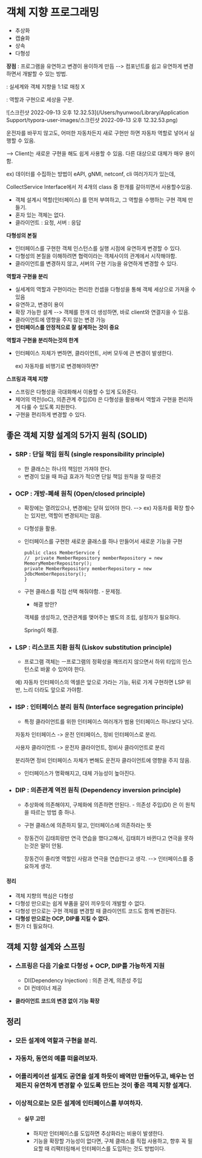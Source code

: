 # 객체 지향 프로그래밍

- 추상화
- 캡슐화
- 상속
- 다형성

**장점** : 프로그램을 유연하고 변경이 용이하게 만듬 --> 컴포넌트를 쉽고 유연하게 변경하면서 개발할 수 있는 방법.

: 실세계와 객체 지향을 1:1로 매칭 X

: 역할과 구현으로 세상을 구분.

![스크린샷 2022-09-13 오후 12.32.53](/Users/hyunwoo/Library/Application Support/typora-user-images/스크린샷 2022-09-13 오후 12.32.53.png)

운전자를 바꾸지 않고도, 어떠한 자동차든지 새로 구현만 하면 자동차 역할로 넣어서 실행할 수 있음.

--> Client는 새로운 구현을 해도 쉽게 사용할 수 있음. 다른 대상으로 대체가 매우 용이함.

ex) 데이터를 수집하는 방법이 eAPI, gNMI, netconf, cli 여러가지가 있는데,

CollectService Interface에서 저 4개의 class 중 한개를 갈아끼면서 사용할수있음.

- 객체 설계시 역할(인터페이스) 를 먼저 부여하고, 그 역할을 수행하는 구현 객체 만들기.
- 혼자 있는 객체는 없다.
- 클라이언트 : 요청, 서버 : 응답

**다형성의 본질**

- 인터페이스를 구현한 객체 인스턴스를 실행 시점에 유연하게 변경할 수 있다.
- 다형성의 본질을 이해하려면 협력이라는 객체사이의 관계에서 시작해야함.
- 클라이언트를 변경하지 않고, 서버의 구현 기능을 유연하게 변경할 수 있다.

**역할과 구현을 분리**

- 실세계의 역할과 구현이라는 편리한 컨셉을 다형성을 통해 객체 세상으로 가져올 수 있음
- 유연하고, 변경이 용이
- 확장 가능한 설계 --> 객체를 한개 더 생성하면, 바로 client와 연결지을 수 있음.
- 클라이언트에 영향을 주지 않는 변경 가능
- **인터페이스를 안정적으로 잘 설계하는 것이 중요**

**역할과 구현을 분리하는것의 한계**

- 인터페이스 자체가 변하면, 클라이언트, 서버 모두에 큰 변경이 발생한다.

  ex) 자동차를 비행기로 변경해야하면?

**스프링과 객체 지향**

- 스프링은 다형성을 극대화해서 이용할 수 있게 도와준다.
- 제어의 역전(IoC), 의존관계 주입(DI) 은 다형성을 활용해서 역할과 구현을 편리하게 다룰 수 있도록 지원한다.
- 구현을 편리하게 변경할 수 있다.

## 좋은 객체 지향 설계의 5가지 원칙 (SOLID)

- ### SRP : 단일 책임 원칙 (single responsibility principle)

    - 한 클래스는 하나의 책임만 가져야 한다.
    - 변경이 있을 때 파급 효과가 적으면 단일 책임 원칙을 잘 따른것

- ### OCP : 개방-폐쇄 원칙 (Open/closed principle)

    - 확장에는 열려있으나, 변경에는 닫혀 있어야 한다. --> ex) 자동차를 확장 할수는 있지만, 역할이 변경되지는 않음.

    - 다형성을 활용.

    - 인터페이스를 구현한 새로운 클래스를 하나 만들어서 새로운 기능을 구현

      ```
      public class MemberService {
      //  private MemberRepository memberRepository = new MemoryMemberRepository();
      private MemberRepository memberRepository = new JdbcMemberRepository();
      }
      ```

    - 구현 클래스를 직접 선택 해줘야함. - 문제점.

        - 해결 방안?

      객체를 생성하고, 연관관계를 맺어주는 별도의 조립, 설정자가 필요하다.

      Spring이 해결.

- ### LSP : 리스코프 치환 원칙 (Liskov substitution principle)

    - 프로그램 객체는 ㅡ프로그램의 정확성을 깨뜨리지 않으면서 하위 타입의 인스턴스로 바꿀 수 있어야 한다.

  예) 자동차 인터페이스의 엑셀은 앞으로 가라는 기능, 뒤로 가게 구현하면 LSP 위반, 느리 더라도 앞으로 가야함.

- ### ISP : 인터페이스 분리 원칙 (Interface segregation principle)

    - 특정 클라이언트를 위한 인터페이스 여러개가 범용 인터페이스 하나보다 낫다.

  자동차 인터페이스 -> 운전 인터페이스, 정비 인터페이스로 분리.

  사용자 클라이언트 -> 운전자 클라이언트, 정비사 클라이언트로 분리

  분리하면 정비 인터페이스 자체가 변해도 운전자 클라이언트에 영향을 주지 않음.

    - 인터페이스가 명확해지고, 대체 가능성이 높아진다.

- ### DIP : 의존관계 역전 원칙 (Dependency inversion principle)

    - 추상화에 의존해야지, 구체화에 의존하면 안된다. - 의존성 주입(DI) 은 이 원칙을 따르는 방법 중 하나.

    - 구현 클래스에 의존하지 말고, 인터페이스에 의존하라는 뜻

    - 장동건이 김태희랑만 연극 연습을 했다고해서, 김태희가 바뀐다고 연극을 못하는것은 말이 안됨.

      장동건이 줄리엣 역할인 사람과 연극을 연습한다고 생각. --> 인터페이스를 중요하게 생각.

#### 정리

- 객체 지향의 핵심은 다형성
- 다형성 만으로는 쉽게 부품을 갈이 끼우듯이 개발할 수 없다.
- 다형성 만으로는 구현 객체를 변경할 때 클라이언트 코드도 함께 변경된다.
- **다형성 만으로는 OCP, DIP를 지킬 수 없다.**
- 뭔가 더 필요하다.

## 객체 지향 설계와 스프링

- ### 스프링은 다음 기술로 다형성 + OCP, DIP를 가능하게 지원

    - DI(Dependency Injection) : 의존 관계, 의존성 주입
    - DI 컨테이너 제공

- **클라이언트 코드의 변경 없이 기능 확장**

## 정리

- ### 모든 설계에 **역할**과 구현을 분리.

- ### 자동차, 동연의 예를 떠올려보자.

- ### 어플리케이션 설계도 공연을 설계 하듯이 배역만 만들어두고, 배우는 언제든지 유연하게 변경할 수 있도록 만드는 것이 좋은 객체 지향 설계다.

- ### 이상적으로는 모든 설계에 인터페이스를 부여하자.

    - #### 실무 고민

        - 하지만 인터페이스를 도입하면 추상화라는 비용이 발생한다.
        - 기능을 확장할 가능성이 없다면, 구체 클래스를 직접 사용하고, 향후 꼭 필요할 때 리팩터링해서 인터페이스를 도입하는 것도 방법이다.